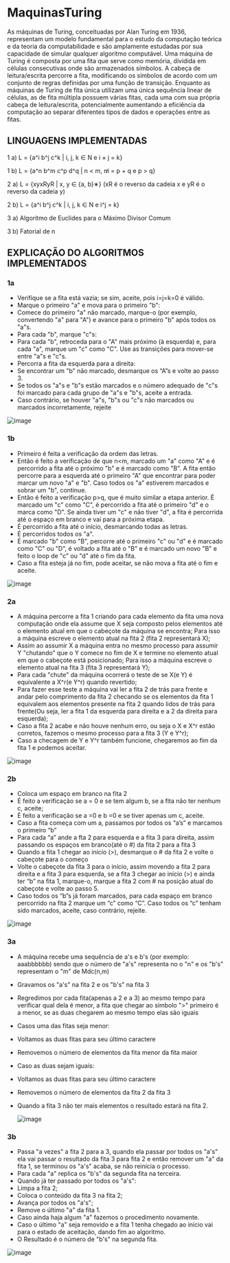 # MaquinasTuring
 As máquinas de Turing, conceituadas por Alan Turing em 1936, representam um
modelo fundamental para o estudo da computação teórica e da teoria da computabilidade e
são amplamente estudadas por sua capacidade de simular qualquer algoritmo computável.
Uma máquina de Turing é composta por uma fita que serve como memória, dividida em
células consecutivas onde são armazenados símbolos. A cabeça de leitura/escrita percorre
a fita, modificando os símbolos de acordo com um conjunto de regras definidas por uma
função de transição. Enquanto as máquinas de Turing de fita única utilizam uma única
sequência linear de células, as de fita múltipla possuem várias fitas, cada uma com sua
própria cabeça de leitura/escrita, potencialmente aumentando a eficiência da computação
ao separar diferentes tipos de dados e operações entre as fitas.

## LINGUAGENS IMPLEMENTADAS 
1 a) L = {a^i b^j c^k | i, j, k ∈ N e i × j = k}

1 b) L = {a^n b^m c^p d^q | n < m, m̸ = p + q e p > q}

2 a) L = {xyxRyR | x, y ∈ {a, b}∗} (xR é o reverso da cadeia x e yR é o reverso da cadeia y)

2 b) L = {a^i b^j c^k | i, j, k ∈ N e i^j = k}

3 a) Algoritmo de Euclides para o Máximo Divisor Comum

3 b) Fatorial de n

## EXPLICAÇÃO DO ALGORITMOS IMPLEMENTADOS

### 1a
- Verifique se a fita está vazia; se sim, aceite, pois i=j=k=0 é válido.
- Marque o primeiro "a" e mova para o primeiro "b":
- Comece do primeiro "a" não marcado, marque-o (por exemplo, convertendo
"a" para "A") e avance para o primeiro "b" após todos os "a"s.
- Para cada "b", marque "c"s:
- Para cada "b", retroceda para o "A" mais próximo (à esquerda) e, para cada
"a", marque um "c" como "C". Use as transições para mover-se entre "a"s e
"c"s.
- Percorra a fita da esquerda para a direita:
- Se encontrar um "b" não marcado, desmarque os “A”s e volte ao passo 3.
- Se todos os "a"s e "b"s estão marcados e o número adequado de "c"s foi
marcado para cada grupo de "a"s e "b"s, aceite a entrada.
- Caso contrário, se houver "a"s, "b"s ou "c"s não marcados ou marcados
incorretamente, rejeite

![image](https://github.com/user-attachments/assets/18b70f1d-0813-4735-98a7-2f75583b5d0d)

### 1b
- Primeiro é feita a verificação da ordem das letras.
- Então é feito a verificação de que n<m, marcado um "a" como "A" e é
percorrido a fita até o próximo "b" e é marcado como "B". A fita então
percorre para a esquerda até o primeiro "A" que encontrar para poder marcar
um novo "a" e "b". Caso todos os "a" estiverem marcados e sobrar um "b",
continue.
- Então é feito a verificação p>q, que é muito similar a etapa anterior. É
marcado um "c" como "C", é percorrido a fita até o primeiro "d" e o marca
como "D". Se ainda tiver um "c" e não tiver "d", a fita é percorrida até o
espaço em branco e vai para a próxima etapa.
- É percorrido a fita até o início, desmarcando todas as letras.
- É percorridos todos os "a".
- É marcado "b" como "B", percorre até o primeiro "c" ou "d" e é marcado como
"C" ou "D", é voltado a fita até o "B" e é marcado um novo "B" e feito o loop
de "c" ou "d" até o fim da fita.
- Caso a fita esteja já no fim, pode aceitar, se não mova a fita até o fim e
aceite.

![image](https://github.com/user-attachments/assets/a79634fc-fceb-4353-a254-b433603410f2)

### 2a
- A máquina percorre a fita 1 criando para cada elemento da fita uma nova
computação onde ela assume que X seja composto pelos elementos até o elemento atual
em que o cabeçote da máquina se encontra; Para isso a máquina escreve o elemento atual
na fita 2 (fita 2 representará X);
- Assim ao assumir X a máquina entra no mesmo processo para assumir Y
"chutando" que o Y comece no fim de X e termine no elemento atual em que o cabeçote
está posicionado; Para isso a máquina escreve o elemento atual na fita 3 (fita 3
representará Y);
- Para cada "chute" da máquina ocorrerá o teste de se X(e Y) é equivalente a X^r(e
Y^r) quando revertido;
- Para fazer esse teste a máquina vai ler a fita 2 de trás para frente e andar pelo
comprimento da fita 2 checando se os elementos da fita 1 equivalem aos elementos
presente na fita 2 quando lidos de trás para frente(Ou seja, ler a fita 1 da esquerda para
direita e a 2 da direita para esquerda);
- Caso a fita 2 acabe e não houve nenhum erro, ou seja o X e X^r estão corretos,
fazemos o mesmo processo para a fita 3 (Y e Y^r);
- Caso a checagem de Y e Y^r também funcione, chegaremos ao fim da fita 1 e
podemos aceitar.

![image](https://github.com/user-attachments/assets/29d226c6-9b07-45b5-8342-500645bb1348)

### 2b
- Coloca um espaço em branco na fita 2
- É feito a verificação se a = 0 e se tem algum b, se a fita não ter nenhum c, aceite;
- É feito a verificação se a =0 e b =0 e se tiver apenas um c, aceite.
- Caso a fita começa com um a, passamos por todos os “a’s” e marcamos o primeiro
“b”
- Para cada “a” ande a fta 2 para esquerda e a fita 3 para direita, assim passando os
espaços em branco(até o #) da fita 2 para a fita 3
- Quando a fita 1 chegar ao início (>), desmarque o # da fita 2 e volte o cabeçote
para o começo
- Volte o cabeçote da fita 3 para o início, assim movendo a fita 2 para direita e a fita
3 para esquerda, se a fita 3 chegar ao início (>) e ainda ter “b” na fita 1, marque-o, marque a
fita 2 com # na posição atual do cabeçote e volte ao passo 5.
- Caso todos os “b”s já foram marcados, para cada espaço em branco percorrido na
fita 2 marque um “c” como “C”. Caso todos os “c” tenham sido marcados, aceite, caso
contrário, rejeite.

![image](https://github.com/user-attachments/assets/3bd94031-1665-46cf-8d7a-d495d8822975)

### 3a
- A máquina recebe uma sequência de a's e b's (por exemplo: aaabbbbbb) sendo
que o número de "a's" representa no o "n" e os "b's" representam o "m" de Mdc(n,m)
- Gravamos os "a's" na fita 2 e os "b's" na fita 3
- Regredimos por cada fita(apenas a 2 e a 3) ao mesmo tempo para verificar qual
dela é menor, a fita que chegar ao símbolo ">" primeiro é a menor, se as duas
chegarem ao mesmo tempo elas são iguais
- Casos uma das fitas seja menor:
- Voltamos as duas fitas para seu último caractere
- Removemos o número de elementos da fita menor da fita maior
- Caso as duas sejam iguais:
- Voltamos as duas fitas para seu último caractere
- Removemos o número de elementos da fita 2 da fita 3
- Quando a fita 3 não ter mais elementos o resultado estará na fita 2.

  ![image](https://github.com/user-attachments/assets/1fbc75d4-bcda-4888-b95c-32bc8bc989e3)

### 3b
- Passa "a vezes" a fita 2 para a 3, quando ela passar por todos os "a's" ela vai passar
o resultado da fita 3 para fita 2 e então remover um "a" da fita 1, se terminou os "a's"
acaba, se não reinicia o processo.
- Para cada "a" replica os "b's" da segunda fita na terceira.
- Quando já ter passado por todos os "a's":
- Limpa a fita 2;
- Coloca o conteúdo da fita 3 na fita 2;
- Avança por todos os "a's";
- Remove o último "a" da fita 1.
- Caso ainda haja algum "a" fazemos o procedimento novamente.
- Caso o último "a" seja removido e a fita 1 tenha chegado ao início vai para o estado
de aceitação, dando fim ao algoritmo.
- O Resultado é o número de "b's" na segunda fita.

![image](https://github.com/user-attachments/assets/9afbb74e-5a77-42e0-8777-184d6c4479df)
